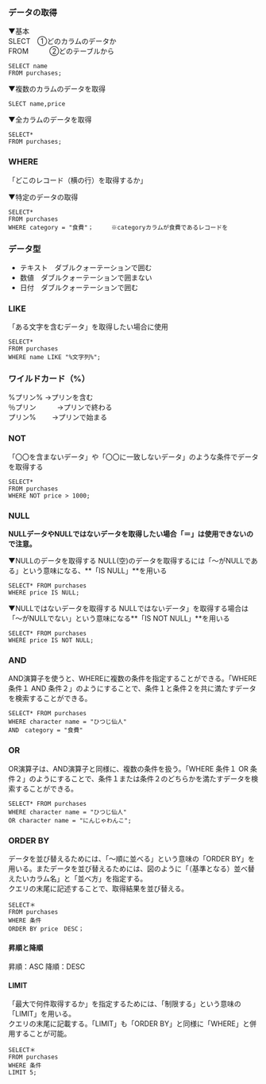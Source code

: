 ### データの取得
▼基本  
SLECT　①どのカラムのデータか  
FROM　　　②どのテーブルから  
```
SELECT name 
FROM purchases;
```

▼複数のカラムのデータを取得
```
SLECT name,price
```

▼全カラムのデータを取得
```
SELECT*
FROM purchases;
```

### WHERE
「どこのレコード（横の行）を取得するか」

▼特定のデータの取得
```
SELECT*
FROM purchases
WHERE category = "食費"；　　　※categoryカラムが食費であるレコードを
```

### データ型
- テキスト　ダブルクォーテーションで囲む
- 数値　ダブルクォーテーションで囲まない
- 日付　ダブルクォーテーションで囲む

### LIKE
「ある文字を含むデータ」を取得したい場合に使用
```
SELECT*
FROM purchases
WHERE name LIKE "%文字列%";
```
### ワイルドカード（%）
%プリン% →プリンを含む  
％プリン　　　→プリンで終わる  
プリン% 　　→プリンで始まる  

### NOT
「〇〇を含まないデータ」や「〇〇に一致しないデータ」のような条件でデータを取得する　　
```
SELECT*
FROM purchases
WHERE NOT price > 1000;
```

### NULL
**NULLデータやNULLではないデータを取得したい場合「＝」は使用できないので注意。**

▼NULLのデータを取得する
NULL(空)のデータを取得するには「〜がNULLである」という意味になる、**「IS NULL」**を用いる
```
SELECT* FROM purchases
WHERE price IS NULL;
```


▼NULLではないデータを取得する
NULLではないデータ」を取得する場合は「〜がNULLでない」という意味になる**「IS NOT NULL」**を用いる
```
SELECT* FROM purchases
WHERE price IS NOT NULL;
```

### AND
AND演算子を使うと、WHEREに複数の条件を指定することができる。「WHERE 条件１ AND 条件２」のようにすることで、条件１と条件２を共に満たすデータを検索することができる。
```
SELECT* FROM purchases
WHERE character name = "ひつじ仙人"
AND　category = "食費"
```

### OR
OR演算子は、AND演算子と同様に、複数の条件を扱う。「WHERE 条件１ OR 条件２」のようにすることで、条件１または条件２のどちらかを満たすデータを検索することができる。
```
SELECT* FROM purchases
WHERE character name = "ひつじ仙人"
OR character name = "にんじゃわんこ";
```

### ORDER BY
データを並び替えるためには、「〜順に並べる」という意味の「ORDER BY」を用いる。またデータを並び替えるためには、図のように「（基準となる）並べ替えたいカラム名」と「並べ方」を指定する。  
クエリの末尾に記述することで、取得結果を並び替える。
```
SELECT＊
FROM purchases
WHERE 条件
ORDER BY price　DESC；
```
#### 昇順と降順
昇順：ASC
降順：DESC


#### LIMIT
「最大で何件取得するか」を指定するためには、「制限する」という意味の「LIMIT」を用いる。  
クエリの末尾に記載する。「LIMIT」も「ORDER BY」と同様に「WHERE」と併用することが可能。
```
SELECT＊
FROM purchases
WHERE 条件
LIMIT 5;
```
